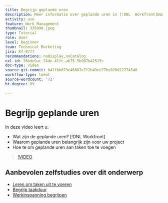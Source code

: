 ```yaml
---
title: Begrijp geplande uren
description: Meer informatie over geplande uren in [!DNL  Workfront]Waarom geplande uren belangrijk zijn voor uw project en hoe u geplande uren aan taken toevoegt.
activity: use
feature: Work Management
thumbnail: 335090.jpeg
type: Tutorial
role: User
level: Beginner
team: Technical Marketing
jira: KT-8777
recommendations: noDisplay,noCatalog
exl-id: 76bde9ac-74de-41fc-ab75-5b987b42515c
doc-type: video
source-git-commit: b41fbb673e46687e7f2b49ee77bc026d22774540
workflow-type: tm+mt
source-wordcount: '72'
ht-degree: 0%

---
```


# Begrijp geplande uren

In deze video leert u:

* Wat zijn de geplande uren? [!DNL  Workfront]
* Waarom geplande uren belangrijk zijn voor uw project
* Hoe te om geplande uren aan taken toe te voegen

>[!VIDEO](https://video.tv.adobe.com/v/335090/?quality=12&learn=on)


<!---
learn more urls:
Overview of task duration and duration type
Planned hours overview
--->

## Aanbevolen zelfstudies over dit onderwerp

* [Leren om taken uit te voeren](https://experienceleague.adobe.com/en/docs/workfront-learn/tutorials-workfront/manage-work/tasks/learn-to-sequence-tasks)
* [Begrijp taakduur](https://experienceleague.adobe.com/en/docs/workfront-learn/tutorials-workfront/manage-work/tasks/understand-task-durations)
* [Werkinspanning begrijpen](https://experienceleague.adobe.com/en/docs/workfront-learn/tutorials-workfront/manage-work/tasks/understand-work-effort)

